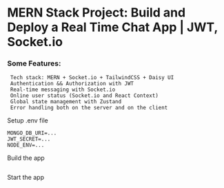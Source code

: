 # MERN Stack Project: Build and Deploy a Real Time Chat App | JWT, Socket.io



### Some Features:

     Tech stack: MERN + Socket.io + TailwindCSS + Daisy UI
     Authentication && Authorization with JWT
     Real-time messaging with Socket.io
     Online user status (Socket.io and React Context)
     Global state management with Zustand
     Error handling both on the server and on the client
     
     

Setup .env file

```PORT=...
MONGO_DB_URI=...
JWT_SECRET=...
NODE_ENV=...
```

Build the app

```npm run build
```

Start the app

```npm start
```

